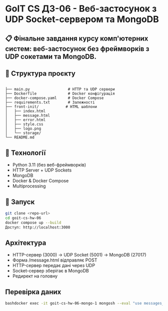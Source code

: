 # GoIT CS ДЗ-06 - Веб-застосунок з UDP Socket-сервером та MongoDB

## 📋 Фінальне завдання курсу комп'ютерних систем: веб-застосунок без фреймворків з UDP сокетами та MongoDB.
## 📁 Структура проєкту

```

├── main.py                 # HTTP та UDP сервери
├── Dockerfile              # Docker конфігурація
├── docker-compose.yaml     # Docker Compose
├── requirements.txt        # Залежності
├── front-init/            # HTML шаблони
│   ├── index.html
│   ├── message.html
│   ├── error.html
│   ├── style.css
│   ├── logo.png
│   └── storage/
└── README.md
```
## 🔧  Технології

- Python 3.11 (без веб-фреймворків)
- HTTP Server + UDP Sockets
- MongoDB
- Docker & Docker Compose
- Multiprocessing

## 🧪 Запуск

```bash
git clone <repo-url>
cd goit-cs-hw-06
docker compose up --build
Доступ: http://localhost:3000
```
## Архітектура
- HTTP-сервер (3000) → UDP Socket (5001) → MongoDB (27017)
- Форма /message.html відправляє POST
- HTTP-сервер передає дані через UDP
- Socket-сервер зберігає в MongoDB
- Редирект на головну

##  Перевірка даних
```bash
bashdocker exec -it goit-cs-hw-06-mongo-1 mongosh --eval "use messages_db; db.messages.find().pretty()"
```


